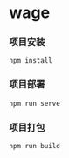 # wage

### 项目安装
```
npm install
```

### 项目部署
```
npm run serve
```

### 项目打包
```
npm run build
```
